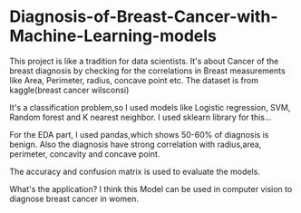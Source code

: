 # Diagnosis-of-Breast-Cancer-with-Machine-Learning-models
This project is like a tradition for data scientists. It's about Cancer of the breast diagnosis by checking for the correlations in Breast measurements like Area, Perimeter, radius, concave point etc. 
The dataset is from kaggle(breast cancer wilsconsi)

It's a classification problem,so I used models like Logistic regression, SVM, Random forest and K nearest neighbor. I used sklearn library for this...

For the EDA part, I used pandas,which shows 50-60% of diagnosis is benign. Also the diagnosis have strong correlation with radius,area, perimeter, concavity and concave point.

The accuracy and confusion matrix is used to evaluate the models.

What's the application?
I think this Model can be used in computer vision to diagnose breast cancer in women.

